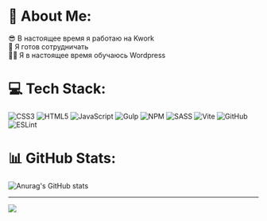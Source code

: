 # 💫 About Me:
😎 В настоящее время я работаю на Kwork<br>🤝 Я готов сотрудничать <br>👨‍💻 Я в настоящее время обучаюсь Wordpress


# 💻 Tech Stack:
![CSS3](https://img.shields.io/badge/css3-%231572B6.svg?style=for-the-badge&logo=css3&logoColor=white&borderRadius=8px) ![HTML5](https://img.shields.io/badge/html5-%23E34F26.svg?style=for-the-badge&logo=html5&logoColor=white) ![JavaScript](https://img.shields.io/badge/javascript-%23323330.svg?style=for-the-badge&logo=javascript&logoColor=%23F7DF1E) ![Gulp](https://img.shields.io/badge/GULP-%23CF4647.svg?style=for-the-badge&logo=gulp&logoColor=white) ![NPM](https://img.shields.io/badge/NPM-%23CB3837.svg?style=for-the-badge&logo=npm&logoColor=white) ![SASS](https://img.shields.io/badge/SASS-hotpink.svg?style=for-the-badge&logo=SASS&logoColor=white) ![Vite](https://img.shields.io/badge/vite-%23646CFF.svg?style=for-the-badge&logo=vite&logoColor=white) ![GitHub](https://img.shields.io/badge/github-%23121011.svg?style=for-the-badge&logo=github&logoColor=white) ![ESLint](https://img.shields.io/badge/ESLint-4B3263?style=for-the-badge&logo=eslint&logoColor=white)
# 📊 GitHub Stats:
![Anurag's GitHub stats](https://github-readme-stats.vercel.app/api?username=Serega&show_icons=true&theme=transparent)

---
[![](https://visitcount.itsvg.in/api?id=Serega&icon=0&color=0)](https://visitcount.itsvg.in)

<!-- Proudly created with GPRM ( https://gprm.itsvg.in ) -->
